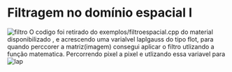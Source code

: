 # Filtragem no domínio espacial I

![filtro](https://user-images.githubusercontent.com/42754908/138572502-b91cd37b-3ef0-4bf8-aad3-3f8e8ac3f73f.png)
O codigo foi retirado do exemplos/filtroespacial.cpp do material disponibilizado , e acrescendo  uma varialvel laplgauss do tipo flot, para  quando perccorer a matriz(imagem) consegui aplicar o filtro utlizando a função matematica. Percorrendo pixel a pixel e utlizando essa variavel para 
![lap](https://user-images.githubusercontent.com/42754908/138573368-028da325-d743-4b9a-9276-8b64c6a004fd.png)
